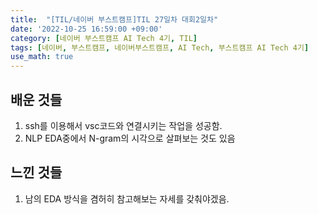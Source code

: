 ```yaml
---
title:  "[TIL/네이버 부스트캠프]TIL 27일차 대회2일차"
date: '2022-10-25 16:59:00 +09:00'
category: [네이버 부스트캠프 AI Tech 4기, TIL]
tags: [네이버, 부스트캠프, 네이버부스트캠프, AI Tech, 부스트캠프 AI Tech 4기]
use_math: true
---
```

## 배운 것들
1. ssh를 이용해서 vsc코드와 연결시키는 작업을 성공함.
2. NLP EDA중에서 N-gram의 시각으로 살펴보는 것도 있음

## 느낀 것들
1. 남의 EDA 방식을 겸허히 참고해보는 자세를 갖춰야겠음.